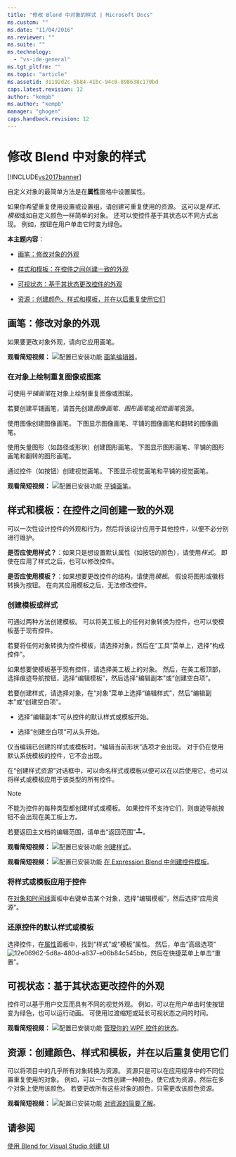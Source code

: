 ```yaml
---
title: "修改 Blend 中对象的样式 | Microsoft Docs"
ms.custom: ""
ms.date: "11/04/2016"
ms.reviewer: ""
ms.suite: ""
ms.technology: 
  - "vs-ide-general"
ms.tgt_pltfrm: ""
ms.topic: "article"
ms.assetid: 31192d2c-5b84-41bc-94c0-898638c170bd
caps.latest.revision: 12
author: "kempb"
ms.author: "kempb"
manager: "ghogen"
caps.handback.revision: 12
---
```

# 修改 Blend 中对象的样式
[!INCLUDE[vs2017banner](../code-quality/includes/vs2017banner.md)]

自定义对象的最简单方法是在**属性**窗格中设置属性。  
  
 如果你希望重复使用设置或设置组，请创建可重复使用的资源。  这可以是*样式*、*模板*或如自定义颜色一样简单的对象。  还可以使控件基于其状态以不同方式出现。  例如，按钮在用户单击它时变为绿色。  
  
 **本主题内容**：  
  
-   [画笔：修改对象的外观](#Brushes)  
  
-   [样式和模板：在控件之间创建一致的外观](#Styles)  
  
-   [可视状态：基于其状态更改控件的外观](#Visual)  
  
-   [资源：创建颜色、样式和模板，并在以后重复使用它们](#Resources)  
  
##  <a name="Brushes"></a> 画笔：修改对象的外观  
 如果要更改对象外观，请向它应用画笔。  
  
 **观看简短视频：** ![配置已安装功能](../designers/media/bldadminconsoleinitialconfigicon.png "BldAdminConsoleInitialConfigIcon") [画笔编辑器](http://www.popscreen.com/v/6A4mO/Microsoft-Expression-Blend-The-Brushes-Editor)。  
  
### 在对象上绘制重复图像或图案  
 可使用*平铺画笔*在对象上绘制重复图像或图案。  
  
 若要创建平铺画笔，请首先创建*图像画笔*、*图形画笔*或*视觉画笔*资源。  
  
 使用图像创建图像画笔。  下图显示图像画笔、平铺的图像画笔和翻转的图像画笔。  
  
 使用矢量图形（如路径或形状）创建图形画笔。  下图显示图形画笔、平铺的图形画笔和翻转的图形画笔。  
  
 通过控件（如按钮）创建视觉画笔。  下图显示视觉画笔和平铺的视觉画笔。  
  
 **观看简短视频：** ![配置已安装功能](../designers/media/bldadminconsoleinitialconfigicon.png "BldAdminConsoleInitialConfigIcon") [平铺画笔](http://www.popscreen.com/v/6A4iM/Microsoft-Expression-Blend-Tile-Brushes)。  
  
##  <a name="Styles"></a> 样式和模板：在控件之间创建一致的外观  
 可以一次性设计控件的外观和行为，然后将该设计应用于其他控件，以便不必分别进行维护。  
  
 **是否应使用样式？**：如果只是想设置默认属性（如按钮的颜色），请使用*样式*。  即使在应用了样式之后，也可以修改控件。  
  
 **是否应使用模板？**：如果想要更改控件的结构，请使用*模板*。  假设将图形或徽标转换为按钮。  在向其应用模板之后，无法修改控件。  
  
### 创建模板或样式  
 可通过两种方法创建模板。  可以将美工板上的任何对象转换为控件，也可以使模板基于现有控件。  
  
 若要将任何对象转换为控件模板，请选择对象，然后在“工具”菜单上，选择“构成控件”。  
  
 如果想要使模板基于现有控件，请选择美工板上的对象。  然后，在美工板顶部，选择痕迹导航按钮，选择“编辑模板”，然后选择“编辑副本”或“创建空白项”。  
  
 若要创建样式，请选择对象，在“对象”菜单上选择“编辑样式”，然后“编辑副本”或“创建空白项”。  
  
-   选择“编辑副本”可从控件的默认样式或模板开始。  
  
-   选择“创建空白项”可从头开始。  
  
 仅当编辑已创建的样式或模板时，“编辑当前形状”选项才会出现。  对于仍在使用默认系统模板的控件，它不会出现。  
  
 在“创建样式资源”对话框中，可以命名样式或模板以便可以在以后使用它，也可以将样式或模板应用于该类型的所有控件。  
  
> [!NOTE]
>  不能为控件的每种类型都创建样式或模板。  如果控件不支持它们，则痕迹导航按钮不会出现在美工板上方。  
>   
>  若要返回主文档的编辑范围，请单击“返回范围”![](../designers/media/55844eb3-ed98-4f20-aa66-a6f5b23eeb2b.png "55844eb3\-ed98\-4f20\-aa66\-a6f5b23eeb2b")。  
  
 **观看简短视频：** ![配置已安装功能](../designers/media/bldadminconsoleinitialconfigicon.png "BldAdminConsoleInitialConfigIcon") [创建样式](http://www.microsoft.com/showcase/details.aspx?uuid=9b8e86e2-8e90-4d61-81af-fa5b5afb3e95)。  
  
 **观看简短视频：** ![配置已安装功能](../designers/media/bldadminconsoleinitialconfigicon.png "BldAdminConsoleInitialConfigIcon") [在 Expression Blend 中创建控件模板](http://msdn.microsoft.com/en-us/expression/cc263912.aspx)。  
  
### 将样式或模板应用于控件  
 在[对象和时间线](http://msdn.microsoft.com/zh-cn/135a5a5e-ec6d-4f38-8827-60e284cd5f57)面板中右键单击某个对象，选择“编辑模板”，然后选择“应用资源”。  
  
### 还原控件的默认样式或模板  
 选择控件，在[属性](http://msdn.microsoft.com/zh-cn/135a5a5e-ec6d-4f38-8827-60e284cd5f57)面板中，找到“样式”或“模板”属性。  然后，单击“高级选项”![](../designers/media/12e06962-5d8a-480d-a837-e06b84c545bb.png "12e06962\-5d8a\-480d\-a837\-e06b84c545bb")，然后在快捷菜单上单击“重置”。  
  
##  <a name="Visual"></a> 可视状态：基于其状态更改控件的外观  
 控件可以基于用户交互而具有不同的视觉外观。  例如，可以在用户单击时使按钮变为绿色，也可以运行动画。  可使用过渡缩短或延长可视状态之间的时间。  
  
 **观看简短视频：** ![配置已安装功能](../designers/media/bldadminconsoleinitialconfigicon.png "BldAdminConsoleInitialConfigIcon") [管理你的 WPF 控件的状态](https://www.youtube.com/watch?v=m0PlkF5i6uw)。  
  
##  <a name="Resources"></a> 资源：创建颜色、样式和模板，并在以后重复使用它们  
 可以将项目中的几乎所有对象转换为资源。  资源只是可以在应用程序中的不同位置重复使用的对象。  例如，可以一次性创建一种颜色，使它成为资源，然后在多个对象上使用该颜色。  若要更改所有这些对象的颜色，只需更改该颜色资源。  
  
 **观看简短视频：** ![配置已安装功能](../designers/media/bldadminconsoleinitialconfigicon.png "BldAdminConsoleInitialConfigIcon") [对资源的简要了解](http://www.popscreen.com/v/6A4k7/Microsoft-Expression-Blend-Brief-Touch-on-Resources)。  
  
## 请参阅  
 [使用 Blend for Visual Studio 创建 UI](../designers/creating-a-ui-by-using-blend-for-visual-studio.md)